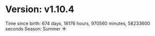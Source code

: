 # Version: v1.10.4
Time since birth: 674 days, 16176 hours, 970560 minutes, 58233600 seconds
Season: Summer ☀️
